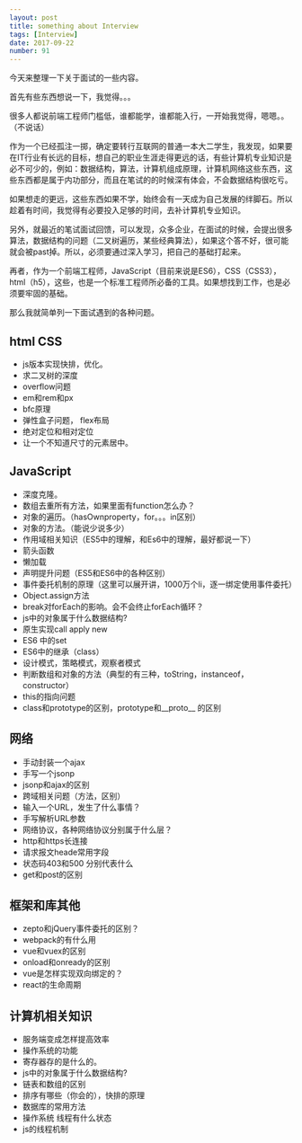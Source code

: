 ```yaml
---
layout: post
title: something about Interview
tags: [Interview]
date: 2017-09-22
number: 91
---
```


今天来整理一下关于面试的一些内容。

首先有些东西想说一下，我觉得。。。

很多人都说前端工程师门槛低，谁都能学，谁都能入行，一开始我觉得，嗯嗯。。（不说话）

作为一个已经孤注一掷，确定要转行互联网的普通一本大二学生，我发现，如果要在IT行业有长远的目标，想自己的职业生涯走得更远的话，有些计算机专业知识是必不可少的，例如：数据结构，算法，计算机组成原理，计算机网络这些东西，这些东西都是属于内功部分，而且在笔试的的时候深有体会，不会数据结构很吃亏。

如果想走的更远，这些东西如果不学，始终会有一天成为自己发展的绊脚石。所以趁着有时间，我觉得有必要投入足够的时间，去补计算机专业知识。

另外，就最近的笔试面试回馈，可以发现，众多企业，在面试的时候，会提出很多算法，数据结构的问题（二叉树遍历，某些经典算法），如果这个答不好，很可能就会被past掉。所以，必须要通过深入学习，把自己的基础打起来。

再者，作为一个前端工程师，JavaScript（目前来说是ES6），CSS（CSS3），html（h5），这些，也是一个标准工程师所必备的工具。如果想找到工作，也是必须要牢固的基础。

那么我就简单列一下面试遇到的各种问题。


## html CSS

- js版本实现快排，优化。
- 求二叉树的深度
- overflow问题
- em和rem和px
- bfc原理
- 弹性盒子问题， flex布局
- 绝对定位和相对定位
- 让一个不知道尺寸的元素居中。


## JavaScript

- 深度克隆。
- 数组去重所有方法，如果里面有function怎么办？
- 对象的遍历。（hasOwnproperty，for。。。in区别）
- 对象的方法。（能说少说多少）
- 作用域相关知识（ES5中的理解，和Es6中的理解，最好都说一下）
- 箭头函数
- 懒加载
- 声明提升问题（ES5和ES6中的各种区别）
- 事件委托机制的原理（这里可以展开讲，1000万个li，逐一绑定使用事件委托）
- Object.assign方法
- break对forEach的影响。会不会终止forEach循环？
- js中的对象属于什么数据结构?
- 原生实现call apply new
- ES6 中的set 
- ES6中的继承（class）
- 设计模式，策略模式，观察者模式
- 判断数组和对象的方法（典型的有三种，toString，instanceof，constructor）
- this的指向问题
- class和prototype的区别，prototype和__proto__ 的区别


## 网络

- 手动封装一个ajax
- 手写一个jsonp
- jsonp和ajax的区别
- 跨域相关问题（方法，区别）
- 输入一个URL，发生了什么事情？
- 手写解析URL参数
- 网络协议，各种网络协议分别属于什么层？
- http和https长连接
- 请求报文heade常用字段
- 状态码403和500 分别代表什么
- get和post的区别


## 框架和库其他

- zepto和jQuery事件委托的区别？
- webpack的有什么用
- vue和vuex的区别
- onload和onready的区别
- vue是怎样实现双向绑定的？
- react的生命周期



## 计算机相关知识

- 服务端变成怎样提高效率
- 操作系统的功能
- 寄存器存的是什么的。
- js中的对象属于什么数据结构?
- 链表和数组的区别
- 排序有哪些（你会的），快排的原理
- 数据库的常用方法
- 操作系统 线程有什么状态
- js的线程机制

